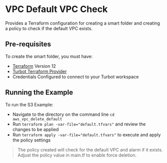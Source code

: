 # VPC Default VPC Check

Provides a Terraform configuration for creating a smart folder and creating a policy to check if the default VPC exists.


## Pre-requisites

To create the smart folder, you must have:
- [Terraform](https://www.terraform.io) Version 12
- [Turbot Terraform Provider](https://github.com/turbotio/terraform-provider-turbot)
- Credentials Configured to connect to your Turbot workspace

## Running the Example

To run the S3 Example:
- Navigate to the directory on the command line `cd aws_vpc_delete_default`
- Run `terraform plan -var-file="default.tfvars"` and review the changes to be applied
- Run `terraform apply -var-file="default.tfvars"` to execute and apply the policy settings

> The policy created will check for the default VPC and alarm if it exists. Adjust the policy value in main.tf to enable force deletion.